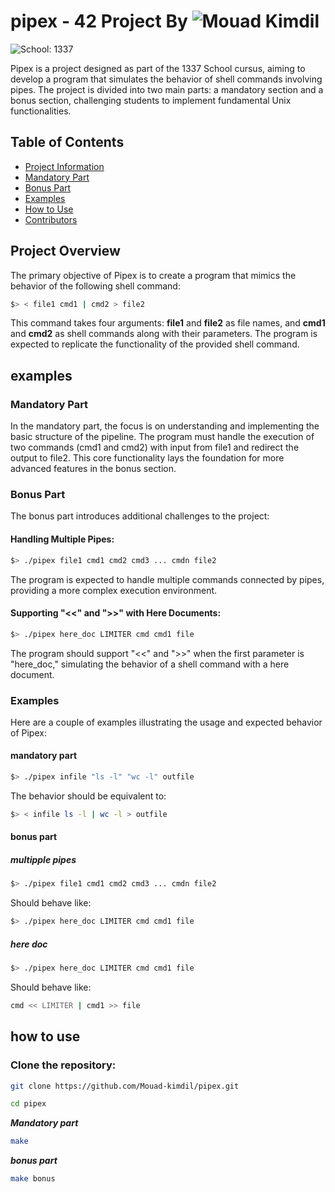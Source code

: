 # pipex - 42 Project By ![Mouad Kimdil](https://img.shields.io/badge/Mouad-Kimdil-blue)

![School: 1337](https://img.shields.io/badge/School-1337-blue)

Pipex is a project designed as part of the 1337 School cursus, aiming to develop a program that simulates the behavior of shell commands involving pipes. The project is divided into two main parts: a mandatory section and a bonus section, challenging students to implement fundamental Unix functionalities.

## Table of Contents

- [Project Information](#project-Overview)
- [Mandatory Part](#mandatory-part)
- [Bonus Part](#bonus-part)
- [Examples](#examples)
- [How to Use](#how-to-use)
- [Contributors](#contributors)

## Project Overview

The primary objective of Pipex is to create a program that mimics the behavior of the following shell command:
```bash
$> < file1 cmd1 | cmd2 > file2
```

This command takes four arguments: **file1** and **file2** as file names, and **cmd1** and **cmd2** as shell commands along with their parameters. The program is expected to replicate the functionality of the provided shell command.

## examples

### Mandatory Part

In the mandatory part, the focus is on understanding and implementing the basic structure of the pipeline. The program must handle the execution of two commands (cmd1 and cmd2) with input from file1 and redirect the output to file2. This core functionality lays the foundation for more advanced features in the bonus section.

### Bonus Part

The bonus part introduces additional challenges to the project:

#### Handling Multiple Pipes:

```bash
$> ./pipex file1 cmd1 cmd2 cmd3 ... cmdn file2
```

The program is expected to handle multiple commands connected by pipes, providing a more complex execution environment.

#### Supporting "<<" and ">>" with Here Documents:

```bash
$> ./pipex here_doc LIMITER cmd cmd1 file
```

The program should support "<<" and ">>" when the first parameter is "here_doc," simulating the behavior of a shell command with a here document.

### Examples

Here are a couple of examples illustrating the usage and expected behavior of Pipex:

#### mandatory part

```bash
$> ./pipex infile "ls -l" "wc -l" outfile
```

The behavior should be equivalent to:

```bash
$> < infile ls -l | wc -l > outfile
```

#### bonus part

##### multipple pipes
```bash
$> ./pipex file1 cmd1 cmd2 cmd3 ... cmdn file2
```

Should behave like:

```bash
$> ./pipex here_doc LIMITER cmd cmd1 file
```

##### here doc

```bash
$> ./pipex here_doc LIMITER cmd cmd1 file
```

Should behave like:

```bash
cmd << LIMITER | cmd1 >> file
```

## how to use

### Clone the repository:

```bash
git clone https://github.com/Mouad-kimdil/pipex.git
```

```bash
cd pipex
```

***Mandatory part***

```bash
make
```

***bonus part***

```bash
make bonus
```
